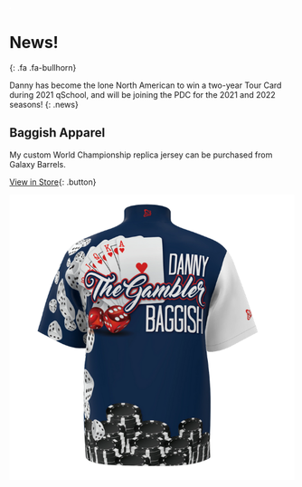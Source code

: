 <img src="/assets/img/spacer.png" alt="" aria-hidden=true style="background-image:url('/assets/img/banner.jpg')" class="banner" markdown=1 />

# News!
{: .fa .fa-bullhorn}

Danny has become the lone North American to win a two-year Tour Card during 2021 qSchool, and will be joining the PDC for the 2021 and 2022 seasons!
{: .news}

## Baggish Apparel

My custom World Championship replica jersey can be purchased from Galaxy Barrels.

[View in Store](https://galaxybarrels.com/shop/ols/products/danny-the-gambler-world-championship-replica-jersey){: .button}

![Danny Baggish World Championship jersey](/assets/img/baggish-shirt.jpg)
